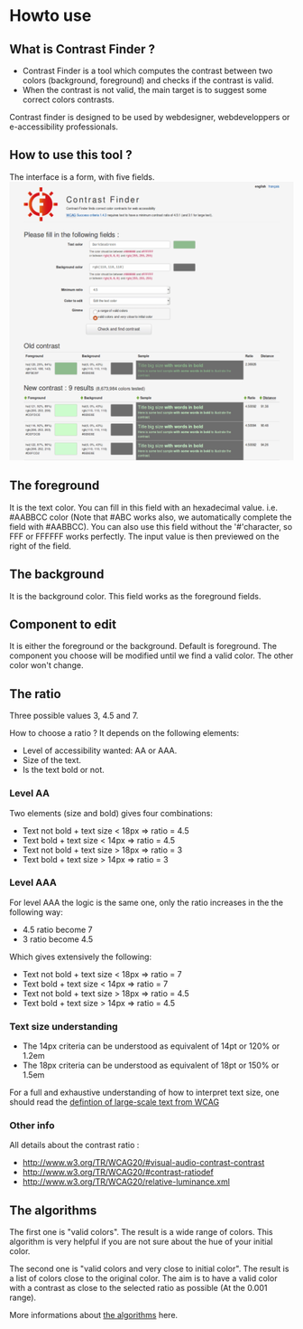 
# Howto use

## What is Contrast Finder ?

* Contrast Finder is a tool which computes the contrast between two colors (background, foreground) and checks if the contrast is valid.
* When the contrast is not valid, the main target is to suggest some correct colors contrasts.

Contrast finder is designed to be used by webdesigner, webdeveloppers or e-accessibility professionals.

## How to use this tool ?

The interface is a form, with five fields.
![Screenshot - Contrast-Finder v0.5.1](images/screenshot/screenshot.EN_contrast-finder.v0.5.1_2017-06-15_grey_kranken.io-lossy.png)

## The foreground

It is the text color. You can fill in this field with an hexadecimal value.
i.e. #AABBCC color (Note that #ABC works also, we automatically complete the field with #AABBCC).
You can also use this field without the '#'character, so FFF or FFFFFF works perfectly.
The input value is then previewed on the right of the field.

## The background

It is the background color.
This field works as the foreground fields.

## Component to edit

It is either the foreground or the background. Default is foreground.
The component you choose will be modified until we find a valid color.
The other color won't change.

## The ratio

Three possible values 3, 4.5 and 7.

How to choose a ratio ? It depends on the following elements:

* Level of accessibility wanted: AA or AAA.
* Size of the text.
* Is the text bold or not.

### Level AA

Two elements (size and bold) gives four combinations:

* Text not bold + text size < 18px => ratio = 4.5
* Text bold + text size < 14px => ratio = 4.5
* Text not bold + text size > 18px => ratio = 3
* Text bold + text size > 14px => ratio = 3

### Level AAA

For level AAA the logic is the same one, only the ratio increases in the the following way:

* 4.5 ratio become 7
* 3 ratio become 4.5

Which gives extensively the following:

* Text not bold + text size < 18px => ratio = 7
* Text bold + text size < 14px => ratio = 7
* Text not bold + text size > 18px => ratio = 4.5
* Text bold + text size > 14px => ratio = 4.5

### Text size understanding

* The 14px criteria can be understood as equivalent of 14pt or 120% or 1.2em
* The 18px criteria can be understood as equivalent of 18pt or 150% or 1.5em

For a full and exhaustive understanding of how to interpret text size, one should read the [defintion of large-scale text from WCAG](https://www.w3.org/TR/WCAG20/#larger-scaledef)

### Other info

All details about the contrast ratio :

* http://www.w3.org/TR/WCAG20/#visual-audio-contrast-contrast
* http://www.w3.org/TR/WCAG20/#contrast-ratiodef
* http://www.w3.org/TR/WCAG20/relative-luminance.xml

##  The algorithms

The first one is "valid colors". The result is a wide range of colors.
This algorithm is very helpful if you are not sure about the hue of your initial color.

The second one is "valid colors and very close to initial color". The result is a list of colors close to the original color. The aim is to have a valid color with a contrast as close to the selected ratio as possible (At the 0.001 range). 

More informations about  [the algorithms](The-algorithms.md) here.


